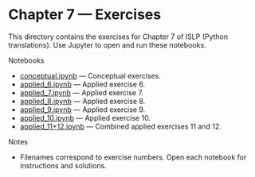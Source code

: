 # Chapter 7 — Exercises

This directory contains the exercises for Chapter 7 of ISLP (Python translations). Use Jupyter to open and run these notebooks.

Notebooks

- [conceptual.ipynb](conceptual.ipynb) — Conceptual exercises.
- [applied_6.ipynb](applied_6.ipynb) — Applied exercise 6.
- [applied_7.ipynb](applied_7.ipynb) — Applied exercise 7.
- [applied_8.ipynb](applied_8.ipynb) — Applied exercise 8.
- [applied_9.ipynb](applied_9.ipynb) — Applied exercise 9.
- [applied_10.ipynb](applied_10.ipynb) — Applied exercise 10.
- [applied_11+12.ipynb](applied_11+12.ipynb) — Combined applied exercises 11 and 12.

Notes

- Filenames correspond to exercise numbers. Open each notebook for instructions and solutions.
